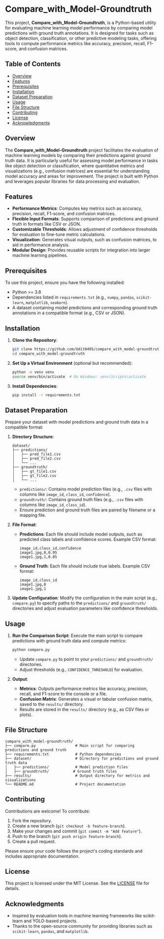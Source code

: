 # Compare_with_Model-Groundtruth

This project, **Compare_with_Model-Groundtruth**, is a Python-based utility for evaluating machine learning model performance by comparing model predictions with ground truth annotations. It is designed for tasks such as object detection, classification, or other predictive modeling tasks, offering tools to compute performance metrics like accuracy, precision, recall, F1-score, and confusion matrices.

## Table of Contents
- [Overview](#overview)
- [Features](#features)
- [Prerequisites](#prerequisites)
- [Installation](#installation)
- [Dataset Preparation](#dataset-preparation)
- [Usage](#usage)
- [File Structure](#file-structure)
- [Contributing](#contributing)
- [License](#license)
- [Acknowledgments](#acknowledgments)

## Overview
The **Compare_with_Model-Groundtruth** project facilitates the evaluation of machine learning models by comparing their predictions against ground truth data. It is particularly useful for assessing model performance in tasks like object detection or classification, where quantitative metrics and visualizations (e.g., confusion matrices) are essential for understanding model accuracy and areas for improvement. The project is built with Python and leverages popular libraries for data processing and evaluation.

## Features
- **Performance Metrics**: Computes key metrics such as accuracy, precision, recall, F1-score, and confusion matrices.
- **Flexible Input Formats**: Supports comparison of predictions and ground truth in formats like CSV or JSON.
- **Customizable Thresholds**: Allows adjustment of confidence thresholds for evaluation to fine-tune metric calculations.
- **Visualization**: Generates visual outputs, such as confusion matrices, to aid in performance analysis.
- **Modular Design**: Provides reusable scripts for integration into larger machine learning pipelines.

## Prerequisites
To use this project, ensure you have the following installed:
- Python >= 3.8
- Dependencies listed in `requirements.txt` (e.g., `numpy`, `pandas`, `scikit-learn`, `matplotlib`, `seaborn`).
- A dataset containing model predictions and corresponding ground truth annotations in a compatible format (e.g., CSV or JSON).

## Installation
1. **Clone the Repository**:
   ```bash
   git clone https://github.com/Udit0495/compare_with_model-groundtruth.git
   cd compare_with_model-groundtruth
   ```

2. **Set Up a Virtual Environment** (optional but recommended):
   ```bash
   python -m venv venv
   source venv/bin/activate  # On Windows: venv\Scripts\activate
   ```

3. **Install Dependencies**:
   ```bash
   pip install -r requirements.txt
   ```

## Dataset Preparation
Prepare your dataset with model predictions and ground truth data in a compatible format:
1. **Directory Structure**:
   ```
   dataset/
   ├── predictions/
   │   ├── pred_file1.csv
   │   ├── pred_file2.csv
   │   └── ...
   ├── groundtruth/
   │   ├── gt_file1.csv
   │   ├── gt_file2.csv
   │   └── ...
   ```
   - `predictions/`: Contains model prediction files (e.g., `.csv` files with columns like `image_id`, `class_id`, `confidence`).
   - `groundtruth/`: Contains ground truth files (e.g., `.csv` files with columns like `image_id`, `class_id`).
   - Ensure prediction and ground truth files are paired by filename or a mapping file.

2. **File Format**:
   - **Predictions**: Each file should include model outputs, such as predicted class labels and confidence scores. Example CSV format:
     ```
     image_id,class_id,confidence
     image1.jpg,0,0.95
     image1.jpg,1,0.85
     ```
   - **Ground Truth**: Each file should include true labels. Example CSV format:
     ```
     image_id,class_id
     image1.jpg,0
     image1.jpg,1
     ```

3. **Update Configuration**:
   Modify the configuration in the main script (e.g., `compare.py`) to specify paths to the `predictions/` and `groundtruth/` directories and adjust evaluation parameters like confidence thresholds.

## Usage
1. **Run the Comparison Script**:
   Execute the main script to compare predictions with ground truth data and compute metrics:
   ```bash
   python compare.py
   ```
   - Update `compare.py` to point to your `predictions/` and `groundtruth/` directories.
   - Adjust thresholds (e.g., `CONFIDENCE_THRESHOLD`) for evaluation.

2. **Output**:
   - **Metrics**: Outputs performance metrics like accuracy, precision, recall, and F1-score to the console or a file.
   - **Confusion Matrix**: Generates a visual or tabular confusion matrix, saved to the `results/` directory.
   - Results are stored in the `results/` directory (e.g., as CSV files or plots).

## File Structure
```
compare_with_model-groundtruth/
├── compare.py                  # Main script for comparing predictions and ground truth
├── requirements.txt            # Python dependencies
├── dataset/                    # Directory for predictions and ground truth data
│   ├── predictions/            # Model prediction files
│   ├── groundtruth/           # Ground truth files
├── results/                    # Output directory for metrics and visualizations
└── README.md                   # Project documentation
```

## Contributing
Contributions are welcome! To contribute:
1. Fork the repository.
2. Create a new branch (`git checkout -b feature-branch`).
3. Make your changes and commit (`git commit -m "Add feature"`).
4. Push to the branch (`git push origin feature-branch`).
5. Create a pull request.

Please ensure your code follows the project's coding standards and includes appropriate documentation.

## License
This project is licensed under the MIT License. See the [LICENSE](LICENSE) file for details.

## Acknowledgments
- Inspired by evaluation tools in machine learning frameworks like scikit-learn and YOLO-based projects.
- Thanks to the open-source community for providing libraries such as `scikit-learn`, `pandas`, and `matplotlib`.
